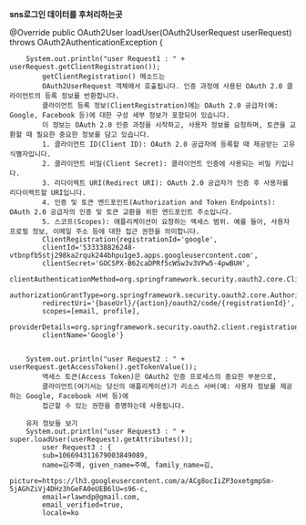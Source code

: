 **sns로그인 데이터를 후처리하는곳**

@Override
public OAuth2User loadUser(OAuth2UserRequest userRequest) throws OAuth2AuthenticationException {

        System.out.println("user Request1 : " + userRequest.getClientRegistration());
            getClientRegistration() 메소드는
            OAuth2UserRequest 객체에서 호출됩니다. 인증 과정에 사용된 OAuth 2.0 클라이언트의 등록 정보를 반환합니다.
            클라이언트 등록 정보(ClientRegistration)에는 OAuth 2.0 공급자(예: Google, Facebook 등)에 대한 구성 세부 정보가 포함되어 있습니다.
            이 정보는 OAuth 2.0 인증 과정을 시작하고, 사용자 정보를 요청하며, 토큰을 교환할 때 필요한 중요한 정보를 담고 있습니다.
            1. 클라이언트 ID(Client ID): OAuth 2.0 공급자에 등록할 때 제공받는 고유 식별자입니다.
            2. 클라이언트 비밀(Client Secret): 클라이언트 인증에 사용되는 비밀 키입니다.
            3. 리다이렉트 URI(Redirect URI): OAuth 2.0 공급자가 인증 후 사용자를 리다이렉트할 URI입니다.
            4. 인증 및 토큰 엔드포인트(Authorization and Token Endpoints): OAuth 2.0 공급자의 인증 및 토큰 교환을 위한 엔드포인트 주소입니다.
            5. 스코프(Scopes): 애플리케이션이 요청하는 액세스 범위. 예를 들어, 사용자 프로필 정보, 이메일 주소 등에 대한 접근 권한을 의미합니다.
            ClientRegistration{registrationId='google',
            clientId='533338826248-vtbnpfb5stj298ka2rquk244bhpu1ge3.apps.googleusercontent.com',
            clientSecret='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',
            clientAuthenticationMethod=org.springframework.security.oauth2.core.ClientAuthenticationMethod@4fcef9d3,
            authorizationGrantType=org.springframework.security.oauth2.core.AuthorizationGrantType@5da5e9f3,
            redirectUri='{baseUrl}/{action}/oauth2/code/{registrationId}',
            scopes=[email, profile],
            providerDetails=org.springframework.security.oauth2.client.registration.ClientRegistration$ProviderDetails@2698167,
            clientName='Google'}


        System.out.println("user Request2 : " + userRequest.getAccessToken().getTokenValue());
            액세스 토큰(Access Token)은 OAuth2 인증 프로세스의 중요한 부분으로,
            클라이언트(여기서는 당신의 애플리케이션)가 리소스 서버(예: 사용자 정보를 제공하는 Google, Facebook 서버 등)에
            접근할 수 있는 권한을 증명하는데 사용됩니다.

        유저 정보들 보기
        System.out.println("user Request3 : " + super.loadUser(userRequest).getAttributes());
            user Request3 : {
            sub=106694311679003849089,
            name=김주예, given_name=주예, family_name=김,
            picture=https://lh3.googleusercontent.com/a/ACg8ocIiZP3oxetgmpSm-5jAGhZiVj4DHz3hGeFA0eUEB6lU=s96-c,
            email=rlawndp@gmail.com,
            email_verified=true,
            locale=ko   